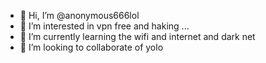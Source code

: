 - 👋 Hi, I’m @anonymous666lol
- 👀 I’m interested in vpn free  and haking ...
- 🌱 I’m currently learning the wifi and internet and dark net
- 💞️ I’m looking to collaborate of yolo

<!---
anonymous666lol/anonymous666lol is a ✨ special ✨ repository because its `README.md` (this file) appears on your GitHub profile.
You can click the Preview link to take a look at your changes.
--->
